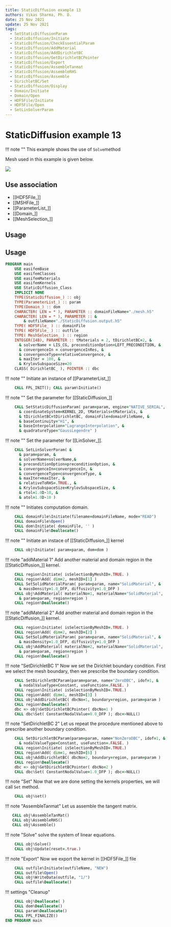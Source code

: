 ```yaml
---
title: StaticDiffusion example 13
authors: Vikas Sharma, Ph. D.
date: 25 Nov 2021
update: 25 Nov 2021
tags:
  - SetStaticDiffusionParam
  - StaticDiffusion/Initiate
  - StaticDiffusion/CheckEssentialParam
  - StaticDiffusion/AddMaterial
  - StaticDiffusion/AddDirichletBC
  - StaticDiffusion/GetDirichletBCPointer
  - StaticDiffusion/Export
  - StaticDiffusion/AssembleTanmat
  - StaticDiffusion/AssembleRHS
  - StaticDiffusion/Assemble
  - DirichletBC/Set
  - StaticDiffusion/Display
  - Domain/Initiate
  - Domain/Open
  - HDF5File/Initiate
  - HDF5File/Open
  - SetLinSolverParam
---
```


# StaticDiffusion example 13

!!! note ""
    This example shows the use of `Solve`method
    
Mesh used in this example is given below.

![](./mesh.png)

## Use association

- [[HDF5File_]]
- [[MSHFile_]]
- [[ParameterList_]]
- [[Domain_]]
- [[MeshSelection_]]

## Usage

## Usage

```fortran
PROGRAM main
    USE easifemBase
    USE easifemClasses
    USE easifemMaterials
    USE easifemKernels
    USE StaticDiffusion_Class
    IMPLICIT NONE
    TYPE(StaticDiffusion_) :: obj
    TYPE(ParameterList_) :: param
    TYPE(Domain_) :: dom
    CHARACTER( LEN = * ), PARAMETER :: domainFileName="./mesh.h5"
    CHARACTER( LEN = * ), PARAMETER :: &
        & outfileName="./StaticDiffusion.output.h5"
    TYPE( HDF5File_ ) :: domainFile
    TYPE( HDF5File_ ) :: outfile
    TYPE( MeshSelection_ ) :: region
    INTEGER(I4B), PARAMETER :: tMaterials = 2, tDirichletBC=2, &
      & solverName = LIS_CG, preconditionOption=LEFT_PRECONDITION, &
      & convergenceIn = convergenceInRes, &
      & convergenceType=relativeConvergence, &
      & maxIter = 100, &
      & KrylovSubspaceSize=20
    CLASS( DirichletBC_ ), POINTER :: dbc
```

!!! note ""
    Initiate an instance of [[ParameterList_]]

```fortran
    CALL FPL_INIT(); CALL param%Initiate()
```

!!! note ""
    Set the parameter for [[StaticDiffusion_]]

```fortran
    CALL SetStaticDiffusionParam( param=param, engine="NATIVE_SERIAL", &
      & coordinateSystem=KERNEL_2D, tMaterials=tMaterials, &
      & tDirichletBC=tDirichletBC, domainFile=domainFileName, &
      & baseContinuity="H1", &
      & baseInterpolation="LagrangeInterpolation", &
      & quadratureType="GaussLegendre" )
```

!!! note ""
    Set the parameter for [[LinSolver_]].


```fortran
    CALL SetLinSolverParam( &
      & param=param, &
      & solverName=solverName,&
      & preconditionOption=preconditionOption, &
      & convergenceIn=convergenceIn, &
      & convergenceType=convergenceType, &
      & maxIter=maxIter, &
      & relativeToRHS=.TRUE., &
      & KrylovSubspaceSize=KrylovSubspaceSize, &
      & rtol=1.0D-10, &
      & atol=1.0D-10 )
```
      
!!! note ""
    Initiates computation domain.
      
```fortran
    CALL domainFile%Initiate(filename=domainFileName, mode="READ")
    CALL domainFile%Open()
    CALL dom%Initiate( domainFile, '' )
    CALL domainFile%Deallocate()
```

!!! note ""
    Initiate an instace of [[StaticDiffusion_]] kernel

```fortran
    CALL obj%Initiate( param=param, dom=dom )
```

!!! note "addMaterial 1"
    Add another material and domain region in the [[StaticDiffusion_]] kernel.

```fortran
    CALL region%Initiate( isSelectionByMeshID=.TRUE. )
    CALL region%Add( dim=2, meshID=[1] )
    CALL SetSolidMaterialParam( param=param, name="SolidMaterial", &
      & massDensity=1.0_DFP, diffusivity=1.0_DFP )
    CALL obj%AddMaterial( materialNo=1, materialName="SolidMaterial",  &
      & param=param, region=region )
    CALL region%Deallocate()
```

!!! note "addMaterial 2"
    Add another material and domain region in the [[StaticDiffusion_]] kernel.

```fortran
    CALL region%Initiate( isSelectionByMeshID=.TRUE. )
    CALL region%Add( dim=2, meshID=[2] )
    CALL SetSolidMaterialParam( param=param, name="SolidMaterial", &
      & massDensity=1.0_DFP, diffusivity=1.0_DFP )
    CALL obj%AddMaterial( materialNo=2, materialName="SolidMaterial",  &
      & param=param, region=region )
    CALL region%Deallocate()
```

!!! note "SetDirichletBC 1"
    Now we set the Dirichlet boundary condition. First we select the mesh 
    boundary, then we prescribe the boundary condition.

```fortran
    CALL SetDirichletBCParam(param=param, name="ZeroDBC", idof=1, &
      & nodalValueType=Constant, useFunction=.FALSE. )
    CALL region%Initiate( isSelectionByMeshID=.TRUE.)
    CALL region%Add( dim=1, meshID=[3] )
    CALL obj%AddDirichletBC( dbcNo=1, boundary=region, param=param )
    CALL region%Deallocate()
    dbc => obj%GetDirichletBCPointer( dbcNo=1 )
    CALL dbc%Set( ConstantNodalValue=0.0_DFP ); dbc=>NULL()
```

!!! note "SetDirichletBC 2"
    Let us repeat the procedure mentioned above to prescribe another boundary condition.

```fortran
    CALL SetDirichletBCParam(param=param, name="NonZeroDBC", idof=1, &
      & nodalValueType=Constant, useFunction=.FALSE. )
    CALL region%Initiate( isSelectionByMeshID=.TRUE.)
    CALL region%Add( dim=1, meshID=[6] )
    CALL obj%AddDirichletBC( dbcNo=2, boundary=region, param=param )
    CALL region%Deallocate()
    dbc => obj%GetDirichletBCPointer( dbcNo=2 )
    CALL dbc%Set( ConstantNodalValue=1.0_DFP ); dbc=>NULL()
```

!!! note "Set"
    Now that we are done setting the kernels properties, we will call `Set` method.

```fortran
    CALL obj%set()
```

!!! note "AssembleTanmat"
    Let us assemble the tangent matrix. 
    
```fortran
   CALL obj%AssembleTanMat()
   CALL obj%AssembleRHS()
   CALL obj%Assemble()
```

!!! note "Solve"
    solve the system of linear equations.

```fortran
    CALL obj%Solve()
    CALL obj%Update(reset=.true.)
```

!!! note "Export"
    Now we export the kernel in [[HDF5File_]] file
    
```fortran
    CALL outfile%Initiate(outfileName, "NEW")
    CALL outfile%Open()
    CALL obj%WriteData(outfile, "1/")
    CALL outfile%Deallocate()
```

!!! settings "Cleanup" 

```fortran
    CALL obj%Deallocate( )
    CALL dom%Deallocate()
    CALL param%Deallocate()
    CALL FPL_FINALIZE()
END PROGRAM main
```

